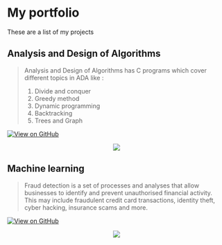 # My portfolio

These are a list of my projects 

## Analysis and Design of Algorithms

> Analysis and Design of Algorithms has C programs which cover different topics in ADA like :
> 1. Divide and conquer
> 2. Greedy method
> 3. Dynamic programming
> 4. Backtracking
> 5. Trees and Graph 

[![View on GitHub](https://img.shields.io/badge/GitHub-View_on_GitHub-blue?logo=GitHub)](https://github.com/thahura111/AnalysisDesignAlgm_C.git)

<center><img src="images/ada.jpg"/></center>


## Machine learning

> Fraud detection is a set of processes and analyses that allow businesses to identify and prevent unauthorised financial activity. This may include fraudulent credit card transactions, identity theft, cyber hacking, insurance scams and more.

[![View on GitHub](https://img.shields.io/badge/GitHub-View_on_GitHub-blue?logo=GitHub)](https://github.com/thahura111/FraudDetection.git)

<center><img src="images/fraud_detection.jpg"/></center>

